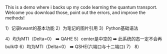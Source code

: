 This is a demo where i backs up my code learning the quantum transport.
Welcome you download those, point out the errors, and improve the methods!

1）记录kwant的基本功能
2）为笔记的图片引用
3）Python基础语法

4）均为MTI（Delta=0） ➡️ QAHE
5）center是中空的 ➡️ 此系统的态一定不会再bulk中
6）均为MTI（Delta<0） ➡️ QSHE(六端口与十二端口)
7）
8）
